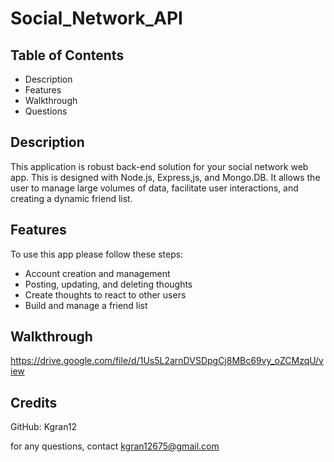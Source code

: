 # Social_Network_API

## Table of Contents
- Description
- Features
- Walkthrough
- Questions

## Description

This application is robust back-end solution for your social network web app. This is designed with Node.js, Express,js, and Mongo.DB. It allows the user to manage large volumes of data, facilitate user interactions, and creating a dynamic friend list.
## Features

To use this app please follow these steps:

- Account creation and management
- Posting, updating, and deleting thoughts
- Create thoughts to react to other users
- Build and manage a friend list

## Walkthrough

https://drive.google.com/file/d/1Us5L2arnDVSDpgCj8MBc69vy_oZCMzqU/view


## Credits

GitHub: Kgran12

for any questions, contact kgran12675@gmail.com